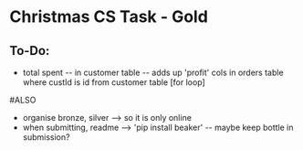 # Christmas CS Task - Gold

## To-Do:
  - total spent -- in customer table -- adds up 'profit' cols in orders table where custId is id from customer table [for loop]

#ALSO
- organise bronze, silver --> so it is only online
- when submitting, readme --> 'pip install beaker' -- maybe keep bottle in submission?
